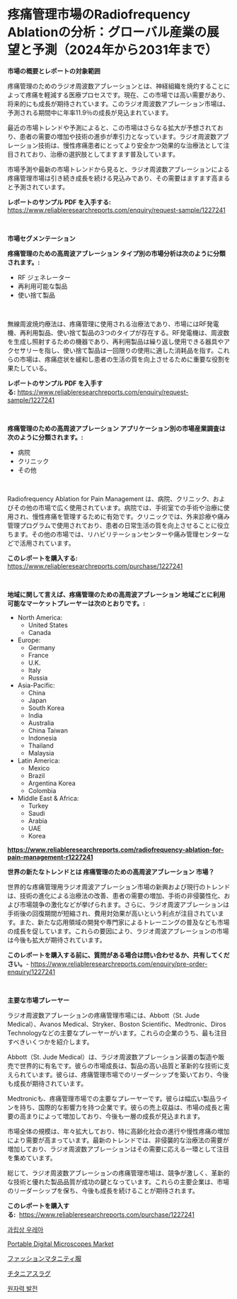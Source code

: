 <p><h1>疼痛管理市場のRadiofrequency Ablationの分析：グローバル産業の展望と予測（2024年から2031年まで）</h1></p><p><strong>市場の概要とレポートの対象範囲</strong></p>
<p><p>疼痛管理のためのラジオ周波数アブレーションとは、神経組織を焼灼することによって疼痛を軽減する医療プロセスです。現在、この市場では高い需要があり、将来的にも成長が期待されています。このラジオ周波数アブレーション市場は、予測される期間中に年率11.9％の成長が見込まれています。</p><p>最近の市場トレンドや予測によると、この市場はさらなる拡大が予想されており、患者の需要の増加や技術の進歩が牽引力となっています。ラジオ周波数アブレーション技術は、慢性疼痛患者にとってより安全かつ効果的な治療法として注目されており、治療の選択肢としてますます普及しています。</p><p>市場予測や最新の市場トレンドから見ると、ラジオ周波数アブレーションによる疼痛管理市場は引き続き成長を続ける見込みであり、その需要はますます高まると予測されています。</p></p>
<p><strong>レポートのサンプル PDF を入手する:</strong> <a href="https://www.reliableresearchreports.com/enquiry/request-sample/1227241">https://www.reliableresearchreports.com/enquiry/request-sample/1227241</a></p>
<p>&nbsp;</p>
<p><strong>市場セグメンテーション</strong></p>
<p><strong>疼痛管理のための高周波アブレーション タイプ別の市場分析は次のように分類されます。:</strong></p>
<p><ul><li>RF ジェネレーター</li><li>再利用可能な製品</li><li>使い捨て製品</li></ul></p>
<p>&nbsp;</p>
<p><p>無線周波焼灼療法は、疼痛管理に使用される治療法であり、市場にはRF発電機、再利用製品、使い捨て製品の3つのタイプが存在する。RF発電機は、周波数を生成し照射するための機器であり、再利用製品は繰り返し使用できる器具やアクセサリーを指し、使い捨て製品は一回限りの使用に適した消耗品を指す。これらの市場は、疼痛症状を緩和し患者の生活の質を向上させるために重要な役割を果たしている。</p></p>
<p><strong>レポートのサンプル PDF を入手する:</strong>&nbsp;<a href="https://www.reliableresearchreports.com/enquiry/request-sample/1227241">https://www.reliableresearchreports.com/enquiry/request-sample/1227241</a></p>
<p>&nbsp;</p>
<p><strong> 疼痛管理のための高周波アブレーション アプリケーション別の市場産業調査は次のように分類されます。:</strong></p>
<p><ul><li>病院</li><li>クリニック</li><li>その他</li></ul></p>
<p>&nbsp;</p>
<p><p>Radiofrequency Ablation for Pain Management は、病院、クリニック、およびその他の市場で広く使用されています。病院では、手術室での手術や治療に使用され、慢性疼痛を管理するために有効です。クリニックでは、外来診療や痛み管理プログラムで使用されており、患者の日常生活の質を向上させることに役立ちます。その他の市場では、リハビリテーションセンターや痛み管理センターなどで活用されています。</p></p>
<p><strong>このレポートを購入する:</strong>&nbsp; <a href="https://www.reliableresearchreports.com/purchase/1227241">https://www.reliableresearchreports.com/purchase/1227241</a></p>
<p>&nbsp;</p>
<p><strong>地域に関して言えば、疼痛管理のための高周波アブレーション 地域ごとに利用可能なマーケットプレーヤーは次のとおりです。:</strong></p>
<p><ul>
    <li>
        North America:
        <ul>
            <li>United States</li>
            <li>Canada</li>
        </ul>
    </li>
    <li>
        Europe:
        <ul>
            <li>Germany</li>
            <li>France</li>
            <li>U.K.</li>
            <li>Italy</li>
            <li>Russia</li>
        </ul>
    </li>
    <li>
        Asia-Pacific:
        <ul>
            <li>China</li>
            <li>Japan</li>
            <li>South Korea</li>
            <li>India</li>
            <li>Australia</li>
            <li>China Taiwan</li>
            <li>Indonesia</li>
            <li>Thailand</li>
            <li>Malaysia</li>
        </ul>
    </li>
    <li>
        Latin America:
        <ul>
            <li>Mexico</li>
            <li>Brazil</li>
            <li>Argentina Korea</li>
            <li>Colombia</li>
        </ul>
    </li>
    <li>
        Middle East & Africa:
        <ul>
            <li>Turkey</li>
            <li>Saudi</li>
            <li>Arabia</li>
            <li>UAE</li>
            <li>Korea</li>
        </ul>
    </li>
    </ul></p>
<p><strong><a href="https://www.reliableresearchreports.com/radiofrequency-ablation-for-pain-management-r1227241">https://www.reliableresearchreports.com/radiofrequency-ablation-for-pain-management-r1227241</a></strong>&nbsp;</p>
<p><strong>世界の新たなトレンドとは 疼痛管理のための高周波アブレーション 市場？</strong></p>
<p><p>世界的な疼痛管理用ラジオ周波アブレーション市場の新興および現行のトレンドは、技術の進化による治療法の改善、患者の需要の増加、手術の非侵襲性化、および市場競争の激化などが挙げられます。さらに、ラジオ周波アブレーションは手術後の回復期間が短縮され、費用対効果が高いという利点が注目されています。また、新たな応用領域の開発や専門家によるトレーニングの普及なども市場の成長を促しています。これらの要因により、ラジオ周波アブレーションの市場は今後も拡大が期待されています。</p></p>
<p><strong>このレポートを購入する前に、質問がある場合は問い合わせるか、共有してください。</strong>- <a href="https://www.reliableresearchreports.com/enquiry/pre-order-enquiry/1227241">https://www.reliableresearchreports.com/enquiry/pre-order-enquiry/1227241</a></p>
<p>&nbsp;</p>
<p><strong>主要な市場プレーヤー</strong></p>
<p><p>ラジオ周波数アブレーションの疼痛管理市場には、Abbott（St. Jude Medical）、Avanos Medical、Stryker、Boston Scientific、Medtronic、Diros Technologyなどの主要なプレーヤーがいます。これらの企業のうち、最も注目すべきいくつかを紹介します。</p><p>Abbott（St. Jude Medical）は、ラジオ周波数アブレーション装置の製造や販売で世界的に有名です。彼らの市場成長は、製品の高い品質と革新的な技術に支えられています。彼らは、疼痛管理市場でのリーダーシップを築いており、今後も成長が期待されています。</p><p>Medtronicも、疼痛管理市場での主要なプレーヤーです。彼らは幅広い製品ラインを持ち、国際的な影響力を持つ企業です。彼らの売上収益は、市場の成長と需要の高まりによって増加しており、今後も一層の成長が見込まれます。</p><p>市場全体の規模は、年々拡大しており、特に高齢化社会の進行や慢性疼痛の増加により需要が高まっています。最新のトレンドでは、非侵襲的な治療法の需要が増加しており、ラジオ周波数アブレーションはその需要に応える一環として注目を集めています。</p><p>総じて、ラジオ周波数アブレーションの疼痛管理市場は、競争が激しく、革新的な技術と優れた製品品質が成功の鍵となっています。これらの主要企業は、市場のリーダーシップを保ち、今後も成長を続けることが期待されます。</p></p>
<p><strong>このレポートを購入する:</strong>&nbsp;&nbsp;<a href="https://www.reliableresearchreports.com/purchase/1227241">https://www.reliableresearchreports.com/purchase/1227241</a></p>
<p><p><a href="https://medium.com/@audieyost2004/%EB%A7%88%EB%A9%9C-%EC%9A%94%EC%98%A4-%EB%B9%84%EB%A3%8C-%EC%8B%9C%EC%9E%A5-%EA%B7%9C%EB%AA%A8-%EB%B0%8F-%EC%8B%9C%EC%9E%A5-%EB%8F%99%ED%96%A5-%EC%99%84%EC%A0%84%ED%95%9C-%EC%82%B0%EC%97%85-%EA%B0%9C%EC%9A%94-2024%EB%85%84%EB%B6%80%ED%84%B0-2031%EB%85%84-73c71ab4d3af">과립상 우레아</a></p><p><a href="https://github.com/ruddyyedelwadw/Market-Research-Report-List-2/blob/main/portable-digital-microscopes-market.md">Portable Digital Microscopes Market</a></p><p><a href="https://medium.com/@rocklobster885/%E3%83%95%E3%82%A1%E3%83%83%E3%82%B7%E3%83%A7%E3%83%B3%E3%83%9E%E3%82%BF%E3%83%8B%E3%83%86%E3%82%A3%E3%82%A6%E3%82%A7%E3%82%A2%E5%B8%82%E5%A0%B4%E5%B1%95%E6%9C%9B-%E6%A5%AD%E7%95%8C%E6%A6%82%E8%A6%81%E3%81%A8%E4%BA%88%E6%B8%AC-2024%E5%B9%B4%E3%81%8B%E3%82%892031%E5%B9%B4%E3%81%BE%E3%81%A7-0b622f5f21af">ファッションマタニティ服</a></p><p><a href="https://medium.com/@kaitlensen45645/%E3%83%81%E3%82%BF%E3%83%8B%E3%82%A2%E3%82%B9%E3%83%A9%E3%83%83%E3%82%B0%E3%83%9E%E3%83%BC%E3%82%B1%E3%83%83%E3%83%88%E3%81%AE%E8%A6%8B%E9%80%9A%E3%81%97-%E5%B8%82%E5%A0%B4%E5%8B%95%E5%90%91-%E6%88%90%E9%95%B7-2024%E5%B9%B4%E3%81%8B%E3%82%892031%E5%B9%B4%E3%81%BE%E3%81%A7%E3%81%AE%E4%BA%88%E6%B8%AC-fbf3322d0da2">チタニアスラグ</a></p><p><a href="https://medium.com/@marymorgan1939/%ED%95%B5-%EB%B0%9C%EC%A0%84-%EC%8B%9C%EC%9E%A5-%EA%B7%9C%EB%AA%A8-cagr-%ED%8A%B8%EB%A0%8C%EB%93%9C-2024-2030-fd31dd3904a3">원자력 발전</a></p></p>